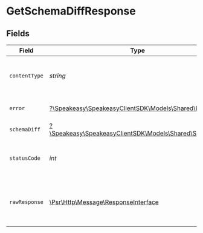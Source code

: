 # GetSchemaDiffResponse


## Fields

| Field                                                                                                        | Type                                                                                                         | Required                                                                                                     | Description                                                                                                  |
| ------------------------------------------------------------------------------------------------------------ | ------------------------------------------------------------------------------------------------------------ | ------------------------------------------------------------------------------------------------------------ | ------------------------------------------------------------------------------------------------------------ |
| `contentType`                                                                                                | *string*                                                                                                     | :heavy_check_mark:                                                                                           | HTTP response content type for this operation                                                                |
| `error`                                                                                                      | [?\Speakeasy\SpeakeasyClientSDK\Models\Shared\Error](../../Models/Shared/Error.md)                           | :heavy_minus_sign:                                                                                           | Default error response                                                                                       |
| `schemaDiff`                                                                                                 | [?\Speakeasy\SpeakeasyClientSDK\Models\Shared\SchemaDiff](../../Models/Shared/SchemaDiff.md)                 | :heavy_minus_sign:                                                                                           | OK                                                                                                           |
| `statusCode`                                                                                                 | *int*                                                                                                        | :heavy_check_mark:                                                                                           | HTTP response status code for this operation                                                                 |
| `rawResponse`                                                                                                | [\Psr\Http\Message\ResponseInterface](https://www.php-fig.org/psr/psr-7/#33-psrhttpmessageresponseinterface) | :heavy_check_mark:                                                                                           | Raw HTTP response; suitable for custom response parsing                                                      |